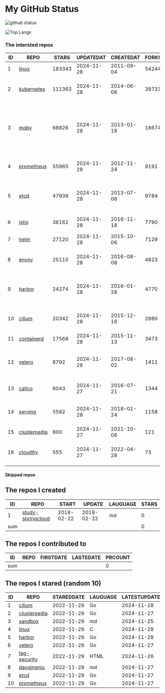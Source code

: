 # My GitHub Status

<img src="https://github-readme-stats-1.yihong0618.vercel.app/api?username=daoqingniu&show_icons=true&&&hide_title=true&count_private=true" alt="github status" />

![Top Langs](https://github-readme-stats-1.yihong0618.vercel.app/api/top-langs/?username=daoqingniu&layout=compact)

<!--START_SECTION:github_repos-->
### The intersted repos
| ID |                              REPO                               | STARS  | UPDATEDAT  | CREATEDAT  | FORKSCOUNT |                                                DESCRIPTIONS                                                |
|----|-----------------------------------------------------------------|--------|------------|------------|------------|------------------------------------------------------------------------------------------------------------|
|  1 | [linux](https://github.com/torvalds/linux)                      | 183343 | 2024-11-28 | 2011-09-04 |      54244 | Linux kernel source tree                                                                                   |
|  2 | [kubernetes](https://github.com/kubernetes/kubernetes)          | 111363 | 2024-11-28 | 2014-06-06 |      39733 | Production-Grade Container Scheduling and Management                                                       |
|  3 | [moby](https://github.com/moby/moby)                            |  68826 | 2024-11-28 | 2013-01-18 |      18674 | The Moby Project - a collaborative project for the container ecosystem to assemble container-based systems |
|  4 | [prometheus](https://github.com/prometheus/prometheus)          |  55965 | 2024-11-28 | 2012-11-24 |       9191 | The Prometheus monitoring system and time series database.                                                 |
|  5 | [etcd](https://github.com/etcd-io/etcd)                         |  47938 | 2024-11-28 | 2013-07-06 |       9784 | Distributed reliable key-value store for the most critical data of a distributed system                    |
|  6 | [istio](https://github.com/istio/istio)                         |  36162 | 2024-11-28 | 2016-11-18 |       7790 | Connect, secure, control, and observe services.                                                            |
|  7 | [helm](https://github.com/helm/helm)                            |  27120 | 2024-11-28 | 2015-10-06 |       7129 | The Kubernetes Package Manager                                                                             |
|  8 | [envoy](https://github.com/envoyproxy/envoy)                    |  25110 | 2024-11-28 | 2016-08-08 |       4823 | Cloud-native high-performance edge/middle/service proxy                                                    |
|  9 | [harbor](https://github.com/goharbor/harbor)                    |  24274 | 2024-11-28 | 2016-01-28 |       4770 | An open source trusted cloud native registry project that stores, signs, and scans content.                |
| 10 | [cilium](https://github.com/cilium/cilium)                      |  20342 | 2024-11-28 | 2015-12-16 |       2980 | eBPF-based Networking, Security, and Observability                                                         |
| 11 | [containerd](https://github.com/containerd/containerd)          |  17568 | 2024-11-28 | 2015-11-13 |       3473 | An open and reliable container runtime                                                                     |
| 12 | [velero](https://github.com/vmware-tanzu/velero)                |   8792 | 2024-11-28 | 2017-08-02 |       1411 | Backup and migrate Kubernetes applications and their persistent volumes                                    |
| 13 | [calico](https://github.com/projectcalico/calico)               |   6043 | 2024-11-27 | 2016-07-21 |       1344 | Cloud native networking and network security                                                               |
| 14 | [serving](https://github.com/knative/serving)                   |   5582 | 2024-11-28 | 2018-01-24 |       1158 | Kubernetes-based, scale-to-zero, request-driven compute                                                    |
| 15 | [clusterpedia](https://github.com/clusterpedia-io/clusterpedia) |    800 | 2024-11-27 | 2021-10-08 |        121 | The Encyclopedia of Kubernetes clusters                                                                    |
| 16 | [cloudtty](https://github.com/cloudtty/cloudtty)                |    555 | 2024-11-27 | 2022-04-28 |         73 | A Friendly Kubernetes CloudShell (Web Terminal) !                                                          |



#### Skipped repos
<!--END_SECTION:github_repos-->

<!--START_SECTION:my_github-->
## The repos I created
| ID  |                                 REPO                                 |   START    |   UPDATE   | LAUGUAGE | STARS |
|-----|----------------------------------------------------------------------|------------|------------|----------|-------|
|   1 | [study-springcloud](https://github.com/daoqingniu/study-springcloud) | 2018-02-22 | 2018-02-22 | md       |     0 |
| sum |                                                                      |            |            |          |     0 |

## The repos I contributed to
| ID  | REPO | FIRSTDATE | LASTEDATE | PRCOUNT |
|-----|------|-----------|-----------|---------|
| sum |      |           |           |       0 |

## The repos I stared (random 10)
| ID |                              REPO                               | STAREDDATE | LAUGUAGE | LATESTUPDATE |
|----|-----------------------------------------------------------------|------------|----------|--------------|
|  1 | [cilium](https://github.com/cilium/cilium)                      | 2022-11-29 | Go       | 2024-11-28   |
|  2 | [clusterpedia](https://github.com/clusterpedia-io/clusterpedia) | 2022-11-29 | Go       | 2024-11-27   |
|  3 | [sandbox](https://github.com/cncf/sandbox)                      | 2022-11-29 | md       | 2024-11-25   |
|  4 | [linux](https://github.com/torvalds/linux)                      | 2022-11-29 | C        | 2024-11-28   |
|  5 | [harbor](https://github.com/goharbor/harbor)                    | 2022-11-29 | Go       | 2024-11-28   |
|  6 | [velero](https://github.com/vmware-tanzu/velero)                | 2022-11-29 | Go       | 2024-11-27   |
|  7 | [tag-security](https://github.com/cncf/tag-security)            | 2022-11-29 | HTML     | 2024-11-26   |
|  8 | [daoqingniu](https://github.com/daoqingniu/daoqingniu)          | 2022-11-29 | md       | 2024-11-27   |
|  9 | [etcd](https://github.com/etcd-io/etcd)                         | 2022-11-29 | Go       | 2024-11-27   |
| 10 | [prometheus](https://github.com/prometheus/prometheus)          | 2022-11-29 | Go       | 2024-11-27   |

<!--END_SECTION:my_github-->
